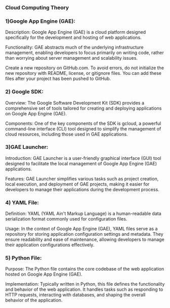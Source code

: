 
### Cloud Computing Theory

### 1)Google App Engine (GAE):
Description: Google App Engine (GAE) is a cloud platform designed specifically for the development and hosting of web applications.

Functionality: GAE abstracts much of the underlying infrastructure management, enabling developers to focus primarily on writing code, rather than worrying about server management and scalability issues.

 Create a new repository on GitHub.com. To avoid errors, do not initialize the new repository with README, license, or gitignore files. You can add these files after your project has been pushed to GitHub.

### 2) Google SDK:
Overview: The Google Software Development Kit (SDK) provides a comprehensive set of tools tailored for creating and deploying applications on Google App Engine (GAE).

Components: One of the key components of the SDK is gcloud, a powerful command-line interface (CLI) tool designed to simplify the management of cloud resources, including those used in GAE applications.


### 3)GAE Launcher:
Introduction: GAE Launcher is a user-friendly graphical interface (GUI) tool designed to facilitate the local management of Google App Engine (GAE) applications.

Features: GAE Launcher simplifies various tasks such as project creation, local execution, and deployment of GAE projects, making it easier for developers to manage their applications during the development process.


### 4) YAML File:
Definition: YAML (YAML Ain't Markup Language) is a human-readable data serialization format commonly used for configuration files.

Usage: In the context of Google App Engine (GAE), YAML files serve as a repository for storing application configuration settings and metadata. They ensure readability and ease of maintenance, allowing developers to manage their application configurations effectively.


  
### 5) Python File:
Purpose: The Python file contains the core codebase of the web application hosted on Google App Engine (GAE).

Implementation: Typically written in Python, this file defines the functionality and behavior of the web application. It handles tasks such as responding to HTTP requests, interacting with databases, and shaping the overall behavior of the application.



